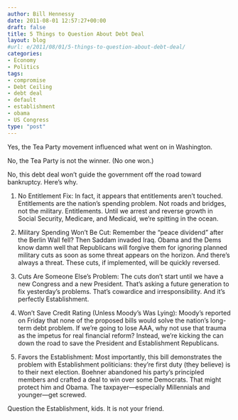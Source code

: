 ```yaml
---
author: Bill Hennessy
date: 2011-08-01 12:57:27+00:00
draft: false
title: 5 Things to Question About Debt Deal
layout: blog
#url: e/2011/08/01/5-things-to-question-about-debt-deal/
categories:
- Economy
- Politics
tags:
- compromise
- Debt Ceiling
- debt deal
- default
- establishment
- obama
- US Congress
type: "post"
---
```


Yes, the Tea Party movement influenced what went on in Washington. 

No, the Tea Party is not the winner. (No one won.)

No, this debt deal won’t guide the government off the road toward bankruptcy. Here’s why.

1. No Entitlement Fix: In fact, it appears that entitlements aren’t touched. Entitlements are the nation’s spending problem. Not roads and bridges, not the military. Entitlements. Until we arrest and reverse growth in Social Security, Medicare, and Medicaid, we’re spitting in the ocean.

2. Military Spending Won’t Be Cut: Remember the “peace dividend” after the Berlin Wall fell? Then Saddam invaded Iraq. Obama and the Dems know damn well that Republicans will forgive them for ignoring planned military cuts as soon as some threat appears on the horizon. And there’s always a threat. These cuts, if implemented, will be quickly reversed.

3. Cuts Are Someone Else’s Problem: The cuts don’t start until we have a new Congress and a new President. That’s asking a future generation to fix yesterday’s problems. That’s cowardice and irresponsibility. And it’s perfectly Establishment. 

4. Won’t Save Credit Rating (Unless Moody’s Was Lying): Moody’s reported on Friday that none of the proposed bills would solve the nation’s long-term debt problem. If we’re going to lose AAA, why not use that trauma as the impetus for real financial reform? Instead, we’re kicking the can down the road to save the President and Establishment Republicans.

5. Favors the Establishment: Most importantly, this bill demonstrates the problem with Establishment politicians: they’re first duty (they believe) is to their next election. Boehner abandoned his party’s principled members and crafted a deal to win over some Democrats. That might protect him and Obama. The taxpayer—especially Millennials and younger—get screwed.

Question the Establishment, kids. It is not your friend.
